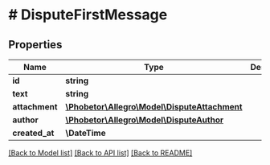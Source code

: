 # # DisputeFirstMessage

## Properties

Name | Type | Description | Notes
------------ | ------------- | ------------- | -------------
**id** | **string** |  |
**text** | **string** |  | [optional]
**attachment** | [**\Phobetor\Allegro\Model\DisputeAttachment**](DisputeAttachment.md) |  | [optional]
**author** | [**\Phobetor\Allegro\Model\DisputeAuthor**](DisputeAuthor.md) |  |
**created_at** | **\DateTime** |  |

[[Back to Model list]](../../README.md#models) [[Back to API list]](../../README.md#endpoints) [[Back to README]](../../README.md)
